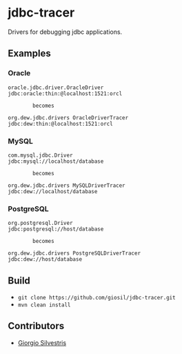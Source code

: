 # jdbc-tracer

Drivers for debugging jdbc applications.

## Examples

### Oracle

```
oracle.jdbc.driver.OracleDriver
jdbc:oracle:thin:@localhost:1521:orcl

        becomes

org.dew.jdbc.drivers OracleDriverTracer
jdbc:dew:thin:@localhost:1521:orcl
```

### MySQL
```
com.mysql.jdbc.Driver
jdbc:mysql://localhost/database

        becomes

org.dew.jdbc.drivers MySQLDriverTracer
jdbc:dew://localhost/database
```

### PostgreSQL
```
org.postgresql.Driver
jdbc:postgresql://host/database

        becomes

org.dew.jdbc.drivers PostgreSQLDriverTracer
jdbc:dew://host/database
```

## Build

- `git clone https://github.com/giosil/jdbc-tracer.git`
- `mvn clean install`

## Contributors

* [Giorgio Silvestris](https://github.com/giosil)
